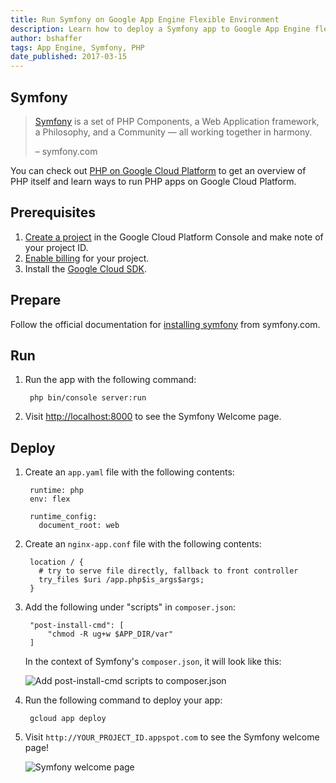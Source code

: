 ```yaml
---
title: Run Symfony on Google App Engine Flexible Environment
description: Learn how to deploy a Symfony app to Google App Engine flexible environment.
author: bshaffer
tags: App Engine, Symfony, PHP
date_published: 2017-03-15
---
```

## Symfony

> [Symfony][symfony] is a set of PHP Components, a Web Application framework, a
> Philosophy, and a Community — all working together in harmony.
>
> – symfony.com

You can check out [PHP on Google Cloud Platform][php-gcp] to get an
overview of PHP itself and learn ways to run PHP apps on Google Cloud
Platform.

## Prerequisites

1. [Create a project][create-project] in the Google Cloud Platform Console
   and make note of your project ID.
1. [Enable billing][enable-billing] for your project.
1. Install the [Google Cloud SDK](https://cloud.google.com/sdk/).

## Prepare

Follow the official documentation for [installing symfony][symfony-install] from
symfony.com.

## Run

1. Run the app with the following command:

        php bin/console server:run

1. Visit [http://localhost:8000](http://localhost:8000) to see the Symfony
Welcome page.

## Deploy

1. Create an `app.yaml` file with the following contents:

        runtime: php
        env: flex

        runtime_config:
          document_root: web

1. Create an `nginx-app.conf` file with the following contents:

        location / {
          # try to serve file directly, fallback to front controller
          try_files $uri /app.php$is_args$args;
        }

1. Add the following under "scripts" in `composer.json`:

        "post-install-cmd": [
            "chmod -R ug+w $APP_DIR/var"
        ]

    In the context of Symfony's `composer.json`, it will look like this:

    ![Add post-install-cmd scripts to composer.json][composer-json]

1. Run the following command to deploy your app:

        gcloud app deploy

1. Visit `http://YOUR_PROJECT_ID.appspot.com` to see the Symfony welcome page!

    ![Symfony welcome page][symfony-welcome]

[create-project]: https://cloud.google.com/resource-manager/docs/creating-managing-projects
[enable-billing]: https://support.google.com/cloud/answer/6293499?hl=en
[php-gcp]: https://cloud.google.com/php
[symfony]: http://symfony.com
[symfony-install]: http://symfony.com/doc/current/setup.html
[symfony-welcome]: https://symfony.com/doc/current/_images/welcome.png
[composer-json]: https://storage.googleapis.com/gcp-community/tutorials/run-symfony-on-appengine-flexible/composer-json.png
